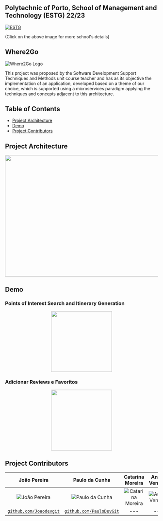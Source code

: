 ## Polytechnic of Porto, School of Management and Technology (ESTG) 22/23
<a href="https://www.estg.ipp.pt/"><img src="https://user-images.githubusercontent.com/44362304/94424125-9f4d8a00-0181-11eb-84cb-174d8dbde5ec.png" title="ESTG"></a>

(Click on the above image for more school's details)

## Where2Go
![Where2Go Logo](https://user-images.githubusercontent.com/44362304/220715165-28e27f1f-54eb-47d1-a5be-1de03c22783a.png)

This project was proposed by the Software Development Support Techniques and Methods unit course teacher and has as its objective the implementation of an application, developed based on a theme of our choice, which is supported using a microservices paradigm applying the techniques and concepts adjacent to this architecture.

## Table of Contents

- [Project Architecture](#architecture) 
- [Demo](#demo)
- [Project Contributors](#project_contributors)


<a name="architecture"></a>
## Project Architecture
<img src="https://user-images.githubusercontent.com/44362304/220716440-823ff06b-b920-4aea-b85b-d2e062a04d0f.png" width="700" height="400">


<a name="demo"></a>
## Demo

### Points of Interest Search and Itinerary Generation
<p align="center" text-align="center">
<img src="https://user-images.githubusercontent.com/44362304/221669540-ad44bd63-f9ff-4e8c-afc4-1014536af4ef.mp4" height="200">
</p>


### Adicionar Reviews e Favoritos
<p align="center" text-align="center">
<img src="https://user-images.githubusercontent.com/44362304/221669650-d493f55d-9ed4-49e0-99c4-8e8bf1d8f10e.mp4" height="200">
</p>


<a name="project_contributors"></a>
## Project Contributors
| João Pereira | Paulo da Cunha | Catarina Moreira | André Ventura
| :---: |:---:|:---:|:---:| 
| ![João Pereira](https://avatars2.githubusercontent.com/u/44362304?s=200&u=e779f8e4e1d4788360e7478a675df73f219b42b4&v=3)| ![Paulo da Cunha](https://avatars0.githubusercontent.com/u/39674226?s=200&u=5e980e380bf0b9d7a7f821ddcc6fe6112e026ae9&v=4) | ![Catarina Moreira](https://user-images.githubusercontent.com/44362304/220717116-da65bdbc-1fbd-41c2-863f-c8bba33a5f34.png) | ![André Ventura](https://user-images.githubusercontent.com/44362304/220717113-2cae8ad8-fa0a-40c9-8f52-24e1f1cd5689.png) 
| <a href="https://github.com/Joaodevgit" target="_blank">`github.com/Joaodevgit`</a> | <a href="https://github.com/PauloDevGit" target="_blank">`github.com/PauloDevGit`</a> | --- | ---
